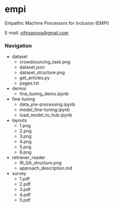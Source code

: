 # empi
Empathic Machine Processors for Inclusion (EMPI)

E-mail: [vifirsanova@gmail.com](mailto:vifirsanova@gmail.com)

### Navigation

* dataset
  * crowdsourcing_task.png
  * dataset.json
  * dataset_structure.png
  * get_articles.py
  * pages.txt
* demos
  * fine_tuning_demo.ipynb
* fine-tuning
  * data_pre-processing.ipynb
  * model_fine-tuning.ipynb
  * load_model_to_hub.ipynb
* layouts
  * 1.png
  * 2.png
  * 3.png
  * 4.png
  * 5.png
  * 6.png
* retriever_reader
  * IR_QA_structure.png
  * approach_description.md
* survey
  * 1.pdf
  * 2.pdf
  * 3.pdf
  * 4.pdf
  * 5.pdf
